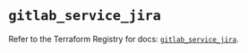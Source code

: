 # `gitlab_service_jira`

Refer to the Terraform Registry for docs: [`gitlab_service_jira`](https://registry.terraform.io/providers/gitlabhq/gitlab/17.7.1/docs/resources/service_jira).
